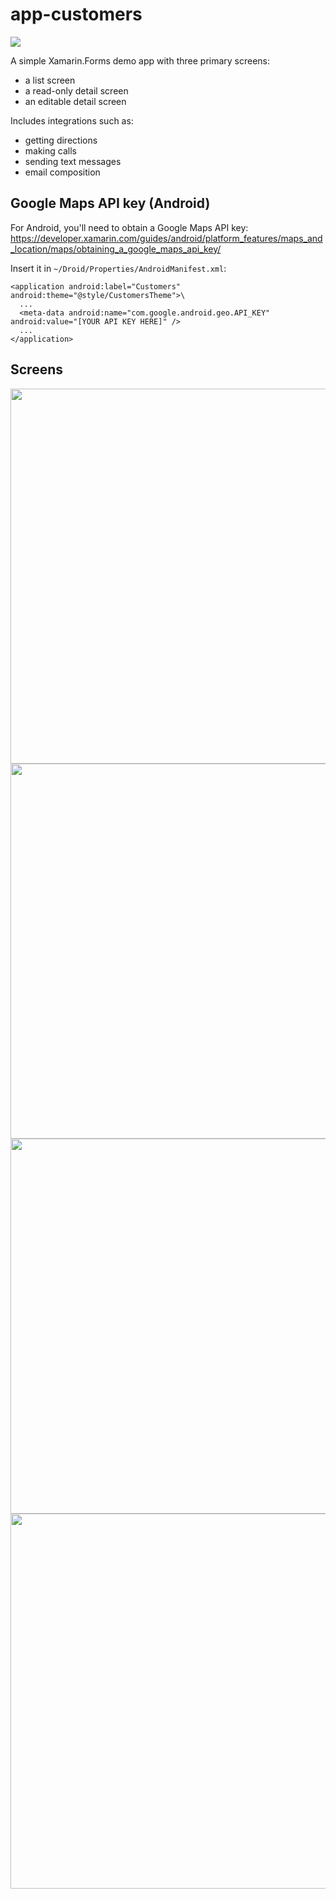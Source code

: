 # app-customers
<img src="https://raw.githubusercontent.com/xamarin/app-customers/master/Screenshots/Customers_Screens.jpg" />

A simple Xamarin.Forms demo app with three primary screens:

* a list screen
* a read-only detail screen
* an editable detail screen

Includes integrations such as:

* getting directions
* making calls
* sending text messages
* email composition

## Google Maps API key (Android)
For Android, you'll need to obtain a Google Maps API key:
https://developer.xamarin.com/guides/android/platform_features/maps_and_location/maps/obtaining_a_google_maps_api_key/

Insert it in `~/Droid/Properties/AndroidManifest.xml`:

    <application android:label="Customers" android:theme="@style/CustomersTheme">\
      ...
      <meta-data android:name="com.google.android.geo.API_KEY" android:value="[YOUR API KEY HERE]" />
      ...
    </application>

## Screens
<img src="https://raw.githubusercontent.com/xamarin/app-customers/master/Screenshots/Customers_ListPage.png" width="600" />
<img src="https://raw.githubusercontent.com/xamarin/app-customers/master/Screenshots/Customers_DetailPage.png" width="600" />
<img src="https://raw.githubusercontent.com/xamarin/app-customers/master/Screenshots/Customers_EditPage.png" width="600" />
<img src="https://raw.githubusercontent.com/xamarin/app-customers/master/Screenshots/Customers_GetDirections.png" width="600" />

